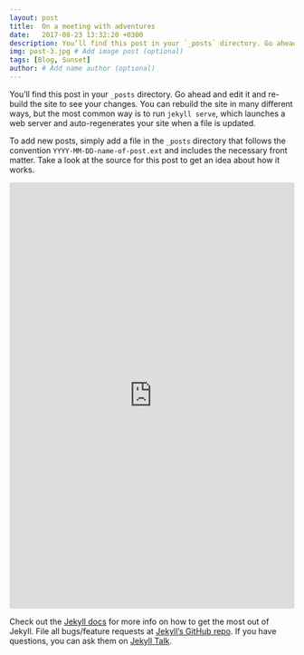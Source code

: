 ```yaml
---
layout: post
title:  On a meeting with adventures
date:   2017-08-23 13:32:20 +0300
description: You’ll find this post in your `_posts` directory. Go ahead and edit it and re-build the site to see your changes. # Add post description (optional)
img: post-3.jpg # Add image post (optional)
tags: [Blog, Sunset]
author: # Add name author (optional)
---
```

You’ll find this post in your `_posts` directory. Go ahead and edit it and re-build the site to see your changes. You can rebuild the site in many different ways, but the most common way is to run `jekyll serve`, which launches a web server and auto-regenerates your site when a file is updated.

To add new posts, simply add a file in the `_posts` directory that follows the convention `YYYY-MM-DD-name-of-post.ext` and includes the necessary front matter. Take a look at the source for this post to get an idea about how it works.
<div align="center">

<iframe id="instagram-embed-0" class="instagram-media instagram-media-rendered" style="background: white; max-width: 658px; width: calc(100% - 2px); border-radius: 3px; border: 1px solid #dbdbdb; box-shadow: none; display: block; margin: 0px 0px 12px; min-width: 326px; padding: 0px;" src="https://www.instagram.com/p/B6NL_rRFOAd/embed?utm_source=ig_embedembed/captioned/" scrolling="no" data-instgrm-payload-id="instagram-media-payload-0" height="750" frameborder="0"><span data-mce-type="bookmark" style="display: inline-block; width: 0px; overflow: hidden; line-height: 0;" class="mce_SELRES_start"></span><span data-mce-type="bookmark" style="display: inline-block; width: 0px; overflow: hidden; line-height: 0;" class="mce_SELRES_start"></span><span data-mce-type="bookmark" style="display: inline-block; width: 0px; overflow: hidden; line-height: 0;" class="mce_SELRES_start"></span></iframe>

</div>


Check out the [Jekyll docs][jekyll-docs] for more info on how to get the most out of Jekyll. File all bugs/feature requests at [Jekyll’s GitHub repo][jekyll-gh]. If you have questions, you can ask them on [Jekyll Talk][jekyll-talk].

[jekyll-docs]: https://jekyllrb.com/docs/home
[jekyll-gh]:   https://github.com/jekyll/jekyll
[jekyll-talk]: https://talk.jekyllrb.com/
